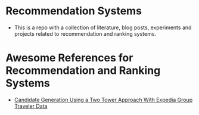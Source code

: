 # Recommendation Systems
* This is a repo with a collection of literature, blog posts, experiments and projects related to recommendation and ranking systems.





# Awesome References for Recommendation and Ranking Systems
* [Candidate Generation Using a Two Tower Approach With Expedia Group Traveler Data](https://medium.com/expedia-group-tech/candidate-generation-using-a-two-tower-approach-with-expedia-group-traveler-data-ca6a0dcab83e)

